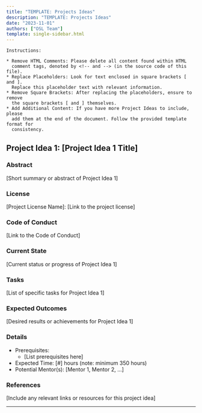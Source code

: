 ```yaml
---
title: "TEMPLATE: Projects Ideas"
description: "TEMPLATE: Projects Ideas"
date: "2023-11-01"
authors: ["OSL Team"]
template: single-sidebar.html
---
```


```
Instructions:

* Remove HTML Comments: Please delete all content found within HTML
  comment tags, denoted by <!-- and --> (in the source code of this file).
* Replace Placeholders: Look for text enclosed in square brackets [ and ].
  Replace this placeholder text with relevant information.
* Remove Square Brackets: After replacing the placeholders, ensure to remove
  the square brackets [ and ] themselves.
* Add Additional Content: If you have more Project Ideas to include, please
  add them at the end of the document. Follow the provided template format for
  consistency.
```

## Project Idea 1: [Project Idea 1 Title]

### Abstract

[Short summary or abstract of Project Idea 1]

### License

[Project License Name]: [Link to the project license]

### Code of Conduct

[Link to the Code of Conduct]

### Current State

[Current status or progress of Project Idea 1]

### Tasks

[List of specific tasks for Project Idea 1]

### Expected Outcomes

[Desired results or achievements for Project Idea 1]

### Details

- Prerequisites:
    - [List prerequisites here]
- Expected Time: [#] hours (note: minimum 350 hours)
- Potential Mentor(s): [Mentor 1, Mentor 2, ...]
  <!-- names of all potential mentors, separated by commas -->

### References

[Include any relevant links or resources for this project idea]

---

<!-- Add more project ideas below using the same template as above -->
